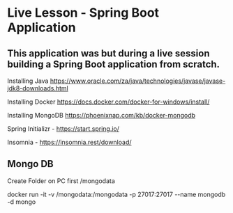 # Live Lesson - Spring Boot Application

## This application was but during a live session building a Spring Boot application from scratch.


Installing Java https://www.oracle.com/za/java/technologies/javase/javase-jdk8-downloads.html

Installing Docker https://docs.docker.com/docker-for-windows/install/

Installing MongoDB https://phoenixnap.com/kb/docker-mongodb

Spring Initializr - https://start.spring.io/

Insomnia - https://insomnia.rest/download/

## Mongo DB

Create Folder on PC first /mongodata

docker run -it -v /mongodata:/mongodata -p 27017:27017 --name mongodb -d mongo

